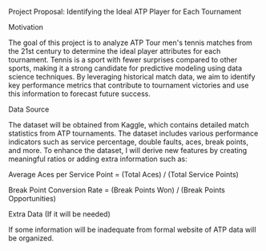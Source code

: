Project Proposal: Identifying the Ideal ATP Player for Each Tournament

Motivation

The goal of this project is to analyze ATP Tour men's tennis matches from the 21st century to determine the ideal player attributes for each tournament. Tennis is a sport with fewer surprises compared to other sports, making it a strong candidate for predictive modeling using data science techniques. By leveraging historical match data, we aim to identify key performance metrics that contribute to tournament victories and use this information to forecast future success.

Data Source

The dataset will be obtained from Kaggle, which contains detailed match statistics from ATP tournaments. The dataset includes various performance indicators such as service percentage, double faults, aces, break points, and more. To enhance the dataset, I will derive new features by creating meaningful ratios or adding extra information such as:

Average Aces per Service Point = (Total Aces) / (Total Service Points)

Break Point Conversion Rate = (Break Points Won) / (Break Points Opportunities)

Extra Data (If it will be needed)

If some information will be inadequate from formal website of ATP data will be organized.
